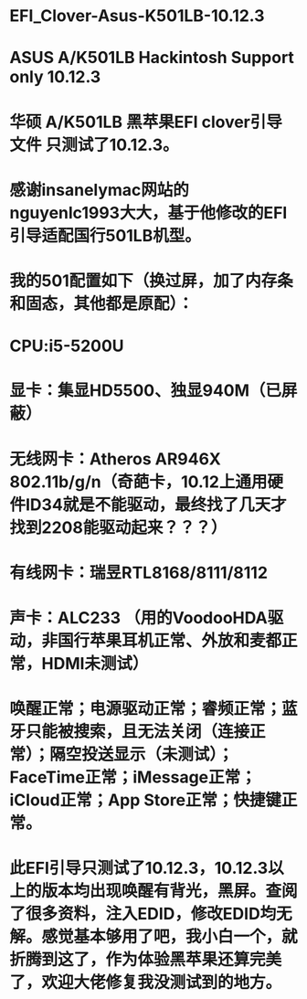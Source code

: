 # EFI_Clover-Asus-K501LB-10.12.3
# ASUS A/K501LB Hackintosh Support only 10.12.3
# 华硕 A/K501LB 黑苹果EFI clover引导文件 只测试了10.12.3。 
# 感谢insanelymac网站的nguyenlc1993大大，基于他修改的EFI引导适配国行501LB机型。
# 我的501配置如下（换过屏，加了内存条和固态，其他都是原配）：
# CPU:i5-5200U
# 显卡：集显HD5500、独显940M（已屏蔽）
# 无线网卡：Atheros AR946X 802.11b/g/n（奇葩卡，10.12上通用硬件ID34就是不能驱动，最终找了几天才找到2208能驱动起来？？？）
# 有线网卡：瑞昱RTL8168/8111/8112 
# 声卡：ALC233 （用的VoodooHDA驱动，非国行苹果耳机正常、外放和麦都正常，HDMI未测试）
# 唤醒正常；电源驱动正常；睿频正常；蓝牙只能被搜索，且无法关闭（连接正常）；隔空投送显示（未测试）；FaceTime正常；iMessage正常；iCloud正常；App Store正常；快捷键正常。
# 此EFI引导只测试了10.12.3，10.12.3以上的版本均出现唤醒有背光，黑屏。查阅了很多资料，注入EDID，修改EDID均无解。感觉基本够用了吧，我小白一个，就折腾到这了，作为体验黑苹果还算完美了，欢迎大佬修复我没测试到的地方。

